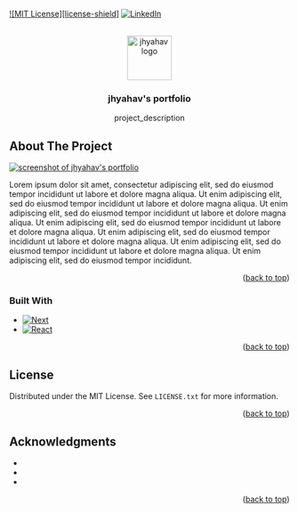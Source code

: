 <a name="readme-top"></a>

[![MIT License][license-shield]][license-url]
[![LinkedIn][linkedin-shield]][linkedin-url]

<!-- PROJECT LOGO -->
<br />
<div align="center">
  <a href="https://github.com/jhyahav/portfolio">
    <img src="/logo.svg" alt="jhyahav logo" width="80" height="80">
  </a>

<h3 align="center">jhyahav's portfolio</h3>

  <p align="center">
    project_description
  </p>
</div>

<!-- ABOUT THE PROJECT -->

## About The Project

[![screenshot of jhyahav's portfolio][product-screenshot]](https://jhyahav.vercel.app/)

Lorem ipsum dolor sit amet, consectetur adipiscing elit, sed do eiusmod tempor incididunt ut labore et dolore magna aliqua. Ut enim adipiscing elit, sed do eiusmod tempor incididunt ut labore et dolore magna aliqua. Ut enim adipiscing elit, sed do eiusmod tempor incididunt ut labore et dolore magna aliqua. Ut enim adipiscing elit, sed do eiusmod tempor incididunt ut labore et dolore magna aliqua. Ut enim adipiscing elit, sed do eiusmod tempor incididunt ut labore et dolore magna aliqua. Ut enim adipiscing elit, sed do eiusmod tempor incididunt ut labore et dolore magna aliqua. Ut enim adipiscing elit, sed do eiusmod tempor incididunt.

<p align="right">(<a href="#readme-top">back to top</a>)</p>

### Built With

- [![Next][next.js]][next-url]
- [![React][react.js]][react-url]

<p align="right">(<a href="#readme-top">back to top</a>)</p>

<!-- LICENSE -->

## License

Distributed under the MIT License. See `LICENSE.txt` for more information.

<p align="right">(<a href="#readme-top">back to top</a>)</p>

<!-- ACKNOWLEDGMENTS -->

## Acknowledgments

- []()
- []()
- []()

<p align="right">(<a href="#readme-top">back to top</a>)</p>

<!-- MARKDOWN LINKS & IMAGES -->

[license-url]: https://github.com/github_username/repo_name/blob/master/LICENSE.txt
[linkedin-shield]: https://img.shields.io/badge/-LinkedIn-black.svg?style=for-the-badge&logo=linkedin&colorB=555
[linkedin-url]: https://linkedin.com/in/jhyahav/
[product-screenshot]: /screenshot.png
[next.js]: https://img.shields.io/badge/next.js-000000?style=for-the-badge&logo=nextdotjs&logoColor=white
[next-url]: https://nextjs.org/
[react.js]: https://img.shields.io/badge/React-20232A?style=for-the-badge&logo=react&logoColor=61DAFB
[react-url]: https://reactjs.org/
